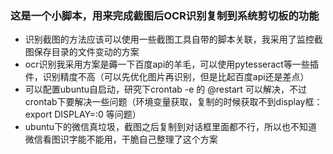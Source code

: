 ### 这是一个小脚本，用来完成截图后OCR识别复制到系统剪切板的功能

- 识别截图的方法应该可以使用一些截图工具自带的脚本关联，我采用了监控截图保存目录的文件变动的方案
- ocr识别我采用方案是薅一下百度api的羊毛，可以使用pytesseract等一些插件，识别精度不高（可以先优化图片再识别，但是比起百度api还是差点）
- 可以配置ubuntu自启动，研究下crontab -e 的 @restart 可以解决，不过crontab下要解决一些问题（环境变量获取，复制的时候获取不到display框：export DISPLAY=:0 等问题）
- ubuntu下的微信真垃圾，截图之后复制到对话框里面都不行，所以也不知道微信看图识字能不能用，干脆自己整理了这个方案